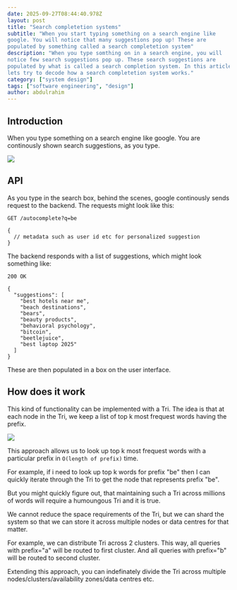 ```yaml
---
date: 2025-09-27T08:44:40.978Z
layout: post
title: "Search completetion systems"
subtitle: "When you start typing something on a search engine like
google. You will notice that many suggestions pop up! These are
populated by something called a search completetion system"
description: "When you type somthing on in a search engine, you will
notice few search suggestions pop up. These search suggestions are
populated by what is called a search completion system. In this article,
lets try to decode how a search completetion system works."
category: ["system design"]
tags: ["software engineering", "design"]
author: abdulrahim
---
```


## Introduction

When you type something on a search engine like google. You are
continously shown search suggestions, as you type.

![](https://i.ibb.co/Dhvj4z7/Screenshot-from-2025-09-27-14-31-20.png)

## API

As you type in the search box, behind the scenes, google continously
sends request to the backend. The requests might look like this:

```
GET /autocomplete?q=be

{
  // metadata such as user id etc for personalized suggestion
}
```

The backend responds with a list of suggestions, which might look something like:

```
200 OK

{
  "suggestions": [
    "best hotels near me",
    "beach destinations",
    "bears",
    "beauty products",
    "behavioral psychology",
    "bitcoin",
    "beetlejuice",
    "best laptop 2025"
  ]
}
```

These are then populated in a box on the user interface.


## How does it work


This kind of functionality can be implemented with a Tri. The idea is
that at each node in the Tri, we keep a list of top k most frequest
words having the prefix.

![](https://i.ibb.co/VYnt3qGB/Screenshot-from-2025-09-27-14-53-13.png)

This approach allows us to look up top k most frequest words with a
particular prefix in `O(length of prefix)` time.

For example, if i need to look up top k words for prefix "be" then I can
quickly iterate through the Tri to get the node that represents prefix "be".

But you might quickly figure out, that maintaining such a Tri across
millions of words will require a humoungous Tri and it is true.

We cannot reduce the space requirements of the Tri, but we can shard the
system so that we can store it across multiple nodes or data centres
for that matter.


For example, we can distribute Tri across 2 clusters. This way, all
queries with prefix="a" will be routed to first cluster. And all queries
with prefix="b" will be routed to second cluster.

Extending this approach, you can indefinately divide the Tri across
multiple nodes/clusters/availability zones/data centres etc.


